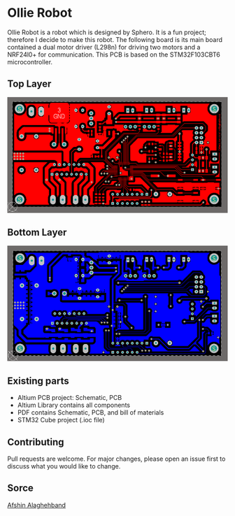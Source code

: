 # Ollie Robot

Ollie Robot is a robot which is designed by Sphero. It is a fun project; therefore I decide to make this robot. The following board is its main board contained a dual motor driver (L298n) for driving two motors and a NRF24l0+ for communication. This PCB is based on the STM32F103CBT6 microcontroller. 

## Top Layer
![top layer]( image/top.png "Top layer")

## Bottom Layer
![top layer]( image/bottom.png "Bottom layer")


## Existing parts
- Altium PCB project: Schematic, PCB 
- Altium Library contains all components  
- PDF contains Schematic, PCB, and bill of materials 
- STM32 Cube project (.ioc file)

## Contributing
Pull requests are welcome. For major changes, please open an issue first to discuss what you would like to change.


## Sorce
[Afshin Alaghehband](https://github.com/AfshinAlaghehband/PCB-Designe)

